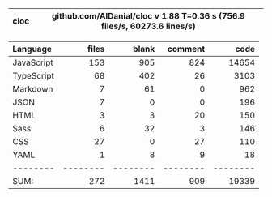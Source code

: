| cloc | github.com/AlDanial/cloc v 1.88 T=0.36 s (756.9 files/s, 60273.6 lines/s) |
| ---- | ------------------------------------------------------------------------- |

| Language   |    files |    blank |  comment |     code |
| :--------- | -------: | -------: | -------: | -------: |
| JavaScript |      153 |      905 |      824 |    14654 |
| TypeScript |       68 |      402 |       26 |     3103 |
| Markdown   |        7 |       61 |        0 |      962 |
| JSON       |        7 |        0 |        0 |      196 |
| HTML       |        3 |        3 |       20 |      150 |
| Sass       |        6 |       32 |        3 |      146 |
| CSS        |       27 |        0 |       27 |      110 |
| YAML       |        1 |        8 |        9 |       18 |
| --------   | -------- | -------- | -------- | -------- |
| SUM:       |      272 |     1411 |      909 |    19339 |
